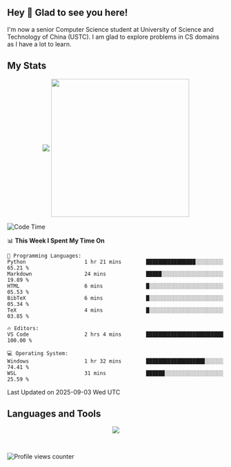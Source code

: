 ## Hey 👋  Glad to see you here!

I'm now a senior Computer Science student at University of Science and Technology of China (USTC). I am glad to explore problems in CS domains as I have a lot to learn.

## My Stats  

<p align="center">
 <img align="middle" src="https://vercel-himalalps.vercel.app/api?username=himalalps&show_icons=true&count_private=true&theme=transparent&rank_icon=github" />
 <img align="middle" src="https://vercel-himalalps.vercel.app/api/top-langs/?username=himalalps&layout=donut&theme=transparent&hide=javascript" width=320 />
</p>

<!--START_SECTION:waka-->
![Code Time](http://img.shields.io/badge/Code%20Time-1%2C547%20hrs%2011%20mins-blue)

📊 **This Week I Spent My Time On** 

```text
💬 Programming Languages: 
Python                   1 hr 21 mins        ████████████████░░░░░░░░░   65.21 % 
Markdown                 24 mins             █████░░░░░░░░░░░░░░░░░░░░   19.89 % 
HTML                     6 mins              █░░░░░░░░░░░░░░░░░░░░░░░░   05.53 % 
BibTeX                   6 mins              █░░░░░░░░░░░░░░░░░░░░░░░░   05.34 % 
TeX                      4 mins              █░░░░░░░░░░░░░░░░░░░░░░░░   03.85 % 

🔥 Editors: 
VS Code                  2 hrs 4 mins        █████████████████████████   100.00 % 

💻 Operating System: 
Windows                  1 hr 32 mins        ███████████████████░░░░░░   74.41 % 
WSL                      31 mins             ██████░░░░░░░░░░░░░░░░░░░   25.59 % 
```


 Last Updated on 2025-09-03 Wed UTC
<!--END_SECTION:waka-->

## Languages and Tools

<p align="center">
 <img src="https://skillicons.dev/icons?i=css,html,cpp,c,python,rust,mysql,androidstudio,bash,pytorch,linux,docker,git,md,latex,photoshop,premiere&perline=20" />
</p>

<br/>

![Profile views counter](https://komarev.com/ghpvc/?username=himalalps&&style=flat-square)

<!-- <div align="center">Generated using <a href="https://profilinator.rishav.dev/" target="_blank">Github Profilinator</a></div> -- >
